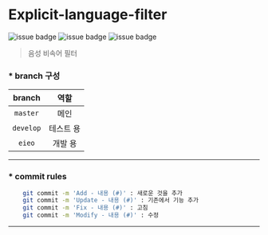 # Explicit-language-filter

![issue badge](https://img.shields.io/badge/Python-3.7.6-blue)
![issue badge](https://img.shields.io/badge/Django-3.1.1-green)
![issue badge](https://img.shields.io/badge/Keras-2.3.1-red)

> 음성 비속어 필터

### * branch 구성
|branch|역할|
|:---:|:---:|
|`master`|메인|
|`develop`|테스트 용|
|`eieo`|개발 용|

---

### * commit rules
~~~zsh
    git commit -m 'Add - 내용 (#)' : 새로운 것을 추가
    git commit -m 'Update - 내용 (#)' : 기존에서 기능 추가
    git commit -m 'Fix - 내용 (#)' : 고침
    git commit -m 'Modify - 내용 (#)' : 수정
~~~
---